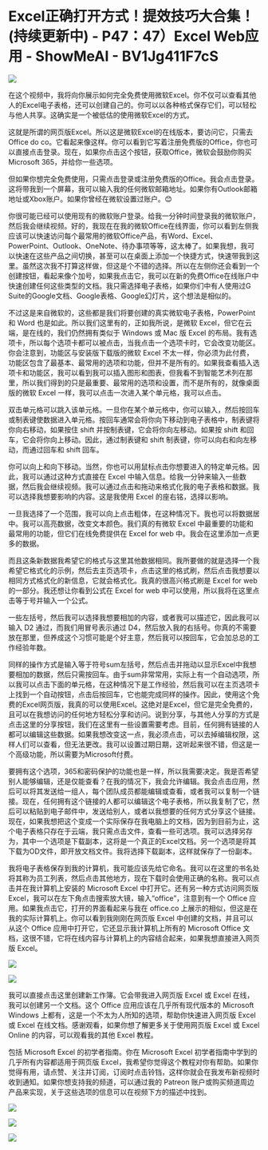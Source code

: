 # Excel正确打开方式！提效技巧大合集！(持续更新中) - P47：47）Excel Web应用 - ShowMeAI - BV1Jg411F7cS

![](img/2e3c2d66bc28098e64ec67375fb085cb_0.png)

在这个视频中，我将向你展示如何完全免费使用微软Excel。你不仅可以查看其他人的Excel电子表格，还可以创建自己的。你可以以各种格式保存它们，可以轻松与他人共享。这确实是一个被低估的使用微软Excel的方式。

这就是所谓的网页版Excel。所以这是微软Excel的在线版本，要访问它，只需去Office do co。它看起来像这样。你可以看到它写着注册免费版的Office，你也可以直接点击登录。现在，如果你点击这个按钮，获取Office，微软会鼓励你购买Microsoft 365，并给你一些选项。

但如果你想完全免费使用，只需点击登录或注册免费版的Office。我会点击登录。这将带我到一个屏幕，我可以输入我的任何微软邮箱地址。如果你有Outlook邮箱地址或Xbox账户。如果你曾经在微软设置过账户。😊

你很可能已经可以使用现有的微软账户登录。给我一分钟时间登录我的微软账户，然后我会继续视频。好的，我现在在我的微软Office在线界面，你可以看到左侧我应该可以快速访问每个最常用的微软Office产品，有Word、Excel、PowerPoint、Outlook、OneNote、待办事项等等，这太棒了。如果我想，我可以快速在这些产品之间切换，甚至可以在桌面上添加一个快捷方式，快速带我到这里。虽然这次我不打算这样做，但这是个不错的选择。所以在左侧你还会看到一个创建按钮，看起来像个加号，如果我点击它，我可以在新的免费Office在线账户中快速创建任何这些类型的文档。我只需选择电子表格，如果你们中有人使用过G Suite的Google文档、Google表格、Google幻灯片，这个想法是相似的。

不过这是来自微软的，这些都是我们将要创建的真实微软电子表格，PowerPoint 和 Word 也是如此。所以我们这里有的，正如我所说，是微软 Excel，但它在云端，是在线的，我们仍然拥有类似于 Windows 或 Mac 版 Excel 的布局。我有选项卡，所以每个选项卡都可以被点击，当我点击一个选项卡时，它会改变功能区。你会注意到，功能区与安装版下载版的微软 Excel 不太一样，你必须为此付费，功能区包含了最基本、最常用的选项和功能，但并不是所有的。如果我查看插入选项卡和功能区，我可以看到我可以插入图形和图表，但我看不到智能艺术列在那里，所以我们得到的只是最重要、最常用的选项和设置，而不是所有的，就像桌面版的微软 Excel 一样，我可以点击一次进入某个单元格，我可以点击。

双击单元格可以跳入该单元格。一旦你在某个单元格中，你可以输入，然后按回车或制表键使数据进入单元格。按回车通常会将你向下移动到电子表格中，制表键将你向右移动，如果按住 shift 并按制表键，它会将你向左移动。如果按 shift 和回车，它会将你向上移动。因此，通过制表键和 shift 制表键，你可以向右和向左移动，而通过回车和 shift 回车。

你可以向上和向下移动。当然，你也可以用鼠标点击你想要进入的特定单元格。因此，我可以通过这种方式直接在 Excel 中输入信息。给我一分钟来输入一些数据，然后我会继续视频。我可以通过点击和拖动来格式化我的电子表格和数据。我可以选择我想要影响的内容。这是我使用 Excel 的座右铭，选择以影响。

一旦我选择了一个范围，我可以向上点击粗体，在这种情况下。我也可以将数据居中。我可以高亮数据，改变文本颜色。我们真的有微软 Excel 中最重要的功能和最常用的功能，但它们在线免费提供在 Excel for web 中。我会在这里添加一点更多的数据。

而且这条新数据我希望它的格式与这里其他数据相同。我所要做的就是选择一个我希望它格式化的示例，然后去主页选项卡，点击这里的格式刷，然后点击我想要以相同方式格式化的新信息，它就会格式化。我真的很高兴格式刷是 Excel for web 的一部分。我还想让你看到公式在 Excel for web 中可以使用，所以我将在这里点击等于号并输入一个公式。

一些左括号，然后我可以选择我想要相加的内容，或者我可以描述它，因此我可以输入 D2 通过，而我们用冒号表示通过 D4，然后放入我的右括号。你真的不需要放在那里，但养成这个习惯可能是个好主意，然后我可以按回车，它会加总总的工作经验年数。

同样的操作方式是输入等于符号sum左括号，然后点击并拖动以显示Excel中我想要相加的数据，然后只需按回车。由于sum非常常用，实际上有一个自动选项，所以我可以点击下面的单元格，在这种情况下是工作经验，然后我可以在主页选项卡上找到一个自动按钮，点击后按回车，它也能完成同样的操作。因此，使用这个免费的Excel网页版，我真的可以使用Excel。这绝对是Excel，但它是完全免费的，且可以在我想访问的任何地方轻松分享和访问。说到分享，与其他人分享的方式是点击这里的分享按钮，我们在这里有一些设置需要考虑。目前，任何拥有链接的人都可以编辑这些数据。如果我想改变这一点，我必须点击，可以去掉编辑权限，这样人们可以查看，但无法更改。我可以设置过期日期，这听起来很不错，但这是一个高级功能，所以需要为Microsoft付费。

要拥有这个选项，365和密码保护的功能也是一样，所以我需要决定。我是否希望别人能够编辑，还是仅能查看？在我的情况下，我会允许编辑。我会点击应用，然后可以将其发送给一组人，每个团队成员都能编辑或查看，或者我可以复制一个链接。现在，任何拥有这个链接的人都可以编辑这个电子表格，所以我复制了它，然后可以粘贴到电子邮件中，发送给别人，或者以我想要的任何方式分享这个链接。现在，如果我想把这个变成一个实际保存在我电脑上的文档，因为到目前为止，这个电子表格只存在于云端，我只需点击文件，查看一些可选项。我可以选择另存为，其中一个选项是下载副本，这将是一个真正的Excel文档。另一个选项是将其下载为OD文件，即开放文档文件。我将选择下载副本，这样就保存了一份副本。

我将电子表格保存到我的计算机，我可能应该先给它命名。我可以在这里的书名处将其称为员工列表，然后点击其他地方，现在下载时会使用正确的名称。我可以点击并在我计算机上安装的 Microsoft Excel 中打开它。还有另一种方式访问网页版 Excel，我可以在左下角点击搜索放大镜，输入“office”，注意到有一个 Office 应用。如果我点击它，打开的界面看起来与我在 office.co 上展示的相似，但这是在我的实际计算机上。你可以看到我刚刚在网页版 Excel 中创建的文档，并且可以从这个 Office 应用中打开它，它还显示我计算机上所有的 Microsoft Office 文档，这很不错，它将在线内容与计算机上的内容结合起来，如果我想直接进入网页版 Excel。

![](img/2e3c2d66bc28098e64ec67375fb085cb_2.png)

![](img/2e3c2d66bc28098e64ec67375fb085cb_3.png)

我可以直接点击这里创建新工作簿。它会带我进入网页版 Excel 或 Excel 在线，我可以创建另一个文档。这个 Office 应用应该在几乎所有现代版本的 Microsoft Windows 上都有，这是一个不太为人所知的选项，帮助你快速进入网页版 Excel 或 Excel 在线文档。感谢观看，如果你想了解更多关于使用网页版 Excel 或 Excel Online 的内容，可以观看我的其他 Excel 教程。

包括 Microsoft Excel 的初学者指南。你在 Microsoft Excel 初学者指南中学到的几乎所有内容都适用于网页版 Excel，我希望你觉得这个教程对你有帮助。如果你觉得有用，请点赞、关注并订阅，订阅时点击铃铛，这样你就会在我发布新视频时收到通知。如果你想支持我的频道，可以通过我的 Patreon 账户或购买频道周边产品来实现，关于这些选项的信息可以在视频下方的描述中找到。

![](img/2e3c2d66bc28098e64ec67375fb085cb_5.png)

![](img/2e3c2d66bc28098e64ec67375fb085cb_6.png)

![](img/2e3c2d66bc28098e64ec67375fb085cb_7.png)
